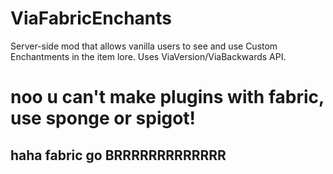 # ViaFabricEnchants
Server-side mod that allows vanilla users to see and use Custom Enchantments in the item lore.
Uses ViaVersion/ViaBackwards API.











# noo u can't make plugins with fabric, use sponge or spigot!
## haha fabric go BRRRRRRRRRRRRR
